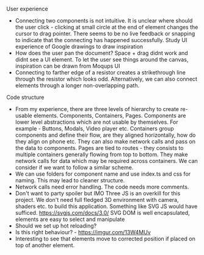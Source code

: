 User experience

 - Connecting two components is not intuitive. It is unclear where
   should the user click - clicking at small circle at the end of
   element changes the cursor to drag pointer. There seems to be no live
   feedback or snapping to indicate that the connecting has happened
   successfully. Study UI experience of Google drawings to draw
   inspiration
 - How does the user pan the document? Space + drag didnt work and didnt see a UI element. To let the user see things around the canvas, inspiration can be drawn from Moqups UI
 -  Connecting to farther edge of a resistor creates a strikethrough line through the resistor which looks odd. Alternatively, we can also connect elements through a longer non-overlapping path.

Code structure
- From my experience, there are three levels of hierarchy to create re-usable elements. Components, Containers, Pages. Components are lower level abstractions which are not usable by themselves. For example - Buttons, Modals, Video player etc. Containers group components and define their flow, are they aligned horizontally, how do they align on phone etc. They can also make network calls and pass on the data to components. Pages are tied to routes - they consists to multiple containers generally flowing from top to bottom. They make network calls for data which may be required across containers. We can consider if we want to follow a similar scheme. 
- We can use folders for component name and use index.ts and css for naming. This may lead to cleaner structure.
- Network calls need error handling. The code needs more comments.
- Don't want to party spoiler but IMO Three JS is an overkill for this project. We don't need full fledged 3D environment with camera, shaders etc. to build this application. Something like SVG JS would have sufficed. https://svgjs.com/docs/3.0/ SVG DOM is well encapsulated, elements are easy to select and manipulate
- Should we set up hot reloading?
- Is this right behaviour? - https://imgur.com/13W4MUv
- Interesting to see that elements move to corrected position if placed on top of another element. 